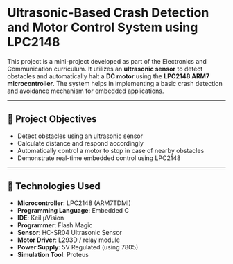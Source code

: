 # Ultrasonic-Based Crash Detection and Motor Control System using LPC2148

This project is a mini-project developed as part of the Electronics and Communication curriculum. It utilizes an **ultrasonic sensor** to detect obstacles and automatically halt a **DC motor** using the **LPC2148 ARM7 microcontroller**. The system helps in implementing a basic crash detection and avoidance mechanism for embedded applications.

---

## 📌 Project Objectives

- Detect obstacles using an ultrasonic sensor
- Calculate distance and respond accordingly
- Automatically control a motor to stop in case of nearby obstacles
- Demonstrate real-time embedded control using LPC2148

---

## 🔧 Technologies Used

- **Microcontroller**: LPC2148 (ARM7TDMI)
- **Programming Language**: Embedded C
- **IDE**: Keil µVision
- **Programmer**: Flash Magic
- **Sensor**: HC-SR04 Ultrasonic Sensor
- **Motor Driver**: L293D / relay module
- **Power Supply**: 5V Regulated (using 7805)
- **Simulation Tool**: Proteus

  

